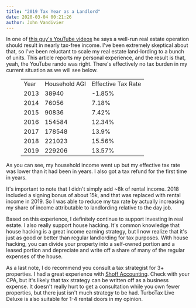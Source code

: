 ```yaml
---
title: "2019 Tax Year as a Landlord"
date: 2020-03-04 00:21:26
author: John Vandivier
---
```




<!-- wp:paragraph -->
<p>In one of <a href=\"https://www.youtube.com/channel/UCoJhK5kMc4LjBKdiYrDtzlA\">this guy's YouTube videos</a> he says a well-run real estate operation should result in nearly tax-free income. I've been extremely skeptical about that, so I've been reluctant to scale my real estate land-lording to a bunch of units. This article reports my personal experience, and the result is that, yeah, the YouTube rando was right. There's effectively no tax burden in my current situation as we will see below.</p>
<!-- /wp:paragraph -->

<!-- wp:table -->
<figure class=\"wp-block-table\"><table class=\"\"><tbody><tr><td>Year</td><td>Household AGI</td><td>Effective Tax Rate</td></tr><tr><td>2013</td><td>38940</td><td>-1.85%</td></tr><tr><td>2014</td><td>76056</td><td>7.18%</td></tr><tr><td>2015</td><td>90836</td><td>7.42%</td></tr><tr><td>2016</td><td>154584</td><td>12.34%</td></tr><tr><td>2017</td><td>178548</td><td>13.9%</td></tr><tr><td>2018</td><td>221023</td><td>15.56%</td></tr><tr><td>2019</td><td>229206</td><td>13.57%</td></tr></tbody></table></figure>
<!-- /wp:table -->

<!-- wp:paragraph -->
<p>As you can see, my household income went up but my effective tax rate was lower than it had been in years. I also got a tax refund for the first time in years.</p>
<!-- /wp:paragraph -->

<!-- wp:paragraph -->
<p>It's important to note that I didn't simply add ~8k of rental income. 2018 included a signing bonus of about 15k, and that was replaced with rental income in 2019. So I was able to reduce my tax rate by actually increasing my share of income attributable to landlording relative to the day job.</p>
<!-- /wp:paragraph -->

<!-- wp:paragraph -->
<p>Based on this experience, I definitely continue to support investing in real estate. I also really support house hacking. It's common knowledge that house hacking is a great income earning strategy, but I now realize that it's just as good or better than regular landlording for tax purposes. With house hacking, you can divide your property into a self-owned portion and a leased portion and depreciate and write off a share of many of the regular expenses of the house.</p>
<!-- /wp:paragraph -->

<!-- wp:paragraph -->
<p>As a last note, I do recommend you consult a tax strategist for 3+ properties. I had a great experience with <a href=\"https://www.shoffaccounting.com/\">Shoff Accounting</a>. Check with your CPA, but it's likely that tax strategy can be written off as a business expense. It doesn't really hurt to get a consultation while you own fewer properties, but there just isn't much strategy to be had. TurboTax Live Deluxe is also suitable for 1-4 rental doors in my opinion.</p>
<!-- /wp:paragraph -->